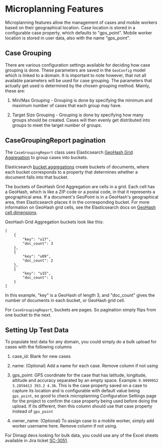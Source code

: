 Microplanning Features
===================

Microplanning features allow the management of cases and mobile workers
based on their geographical location. Case location is stored in a
configurable case property, which defaults to "gps_point". Mobile
worker location is stored in user data, also with the name "gps_point".


Case Grouping
-------------

There are various configuration settings available for deciding how case
grouping is done. These parameters are saved in the `GeoConfig` model
which is linked to a domain. It is important to note however, that not
all available parameters will be used for case grouping. The parameters
that actually get used is determined by the chosen grouping method.
Mainly, these are:

1. Min/Max Grouping - Grouping is done by specifying the minimum and
   maximum number of cases that each group may have.

2. Target Size Grouping - Grouping is done by specifying how many groups
   should be created. Cases will then evenly get distributed into groups
   to meet the target number of groups.


CaseGroupingReport pagination
-----------------------------

The `CaseGroupingReport` class uses Elasticsearch
[GeoHash Grid Aggregation][1] to group cases into buckets.

Elasticsearch [bucket aggregations][2] create buckets of documents,
where each bucket corresponds to a property that determines whether a
document falls into that bucket.

The buckets of GeoHash Grid Aggregation are cells in a grid. Each cell
has a GeoHash, which is like a ZIP code or a postal code, in that it
represents a geographical area. If a document's GeoPoint is in a
GeoHash's geographical area, then Elasticsearch places it in the
corresponding bucket. For more information on GeoHash grid cells, see
the Elasticsearch docs on [GeoHash cell dimensions][3].

GeoHash Grid Aggregation buckets look like this:
```
[
    {
        "key": "u17",
        "doc_count": 3
    },
    {
        "key": "u09",
        "doc_count": 2
    },
    {
        "key": "u15",
        "doc_count": 1
    }
]
```
In this example, "key" is a GeoHash of length 3, and "doc_count" gives
the number of documents in each bucket, or GeoHash grid cell.

For `CaseGroupingReport`, buckets are pages. So pagination simply flips
from one bucket to the next.


Setting Up Test Data
--------------------

To populate test data for any domain, you could simply do a bulk upload
for cases with the following columns

1. case_id: Blank for new cases

2. name: (Optional) Add a name for each case. Remove column if not using

3. gps_point: GPS coordinate for the case that has latitude, longitude,
   altitude and accuracy separated by an empty space. Example:
   `9.9999952 3.2859413 393.2 4.36`. This is the case property saved on
   a case to capture its location and is configurable with default
   value being `gps_point`, so good to check microplanning Configuration
   Settings page for the project to confirm the case property being
   used before doing the upload. If its different, then this column
   should use that case property instead of `gps_point`

4. owner_name: (Optional) To assign case to a mobile worker, simply add
   worker username here. Remove column if not using.

For Dimagi devs looking for bulk data, you could use any of the Excel
sheets available in Jira ticket [SC-3051][4].


[1]: https://www.elastic.co/guide/en/elasticsearch/reference/5.6/search-aggregations-bucket-geohashgrid-aggregation.html
[2]: https://www.elastic.co/guide/en/elasticsearch/reference/5.6/search-aggregations-bucket.html
[3]: https://www.elastic.co/guide/en/elasticsearch/reference/5.6/search-aggregations-bucket-geohashgrid-aggregation.html#_cell_dimensions_at_the_equator
[4]: https://dimagi-dev.atlassian.net/browse/SC-3051
